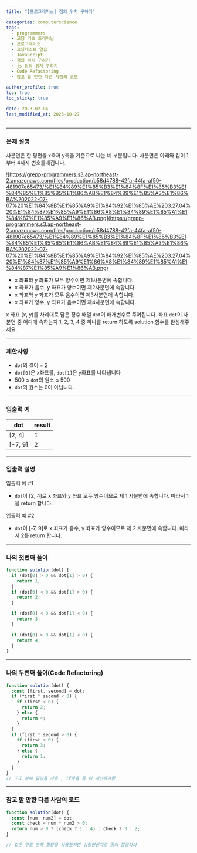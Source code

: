 ```yaml
---
title: "[프로그래머스] 점의 위치 구하기"

categories: computerscience
tags:
  - programmers
  - 코딩 기초 트레이닝
  - 프로그래머스
  - 코딩테스트 연습
  - JavaScript
  - 점의 위치 구하기
  - js 점의 위치 구하기
  - Code Refactoring
  - 참고 할 만한 다른 사람의 코드

author_profile: true
toc: true
toc_sticky: true

date: 2023-02-04
last_modified_at: 2023-10-27
---
```


---

### 문제 설명

사분면은 한 평면을 x축과 y축을 기준으로 나눈 네 부분입니다. 사분면은 아래와 같이 1부터 4까지 번호를매깁니다.

![https://grepp-programmers.s3.ap-northeast-2.amazonaws.com/files/production/b58d4788-42fa-44fa-af50-481907e65473/%E1%84%89%E1%85%B3%E1%84%8F%E1%85%B3%E1%84%85%E1%85%B5%E1%86%AB%E1%84%89%E1%85%A3%E1%86%BA%202022-07-07%20%E1%84%8B%E1%85%A9%E1%84%92%E1%85%AE%203.27.04%20%E1%84%87%E1%85%A9%E1%86%A8%E1%84%89%E1%85%A1%E1%84%87%E1%85%A9%E1%86%AB.png](https://grepp-programmers.s3.ap-northeast-2.amazonaws.com/files/production/b58d4788-42fa-44fa-af50-481907e65473/%E1%84%89%E1%85%B3%E1%84%8F%E1%85%B3%E1%84%85%E1%85%B5%E1%86%AB%E1%84%89%E1%85%A3%E1%86%BA%202022-07-07%20%E1%84%8B%E1%85%A9%E1%84%92%E1%85%AE%203.27.04%20%E1%84%87%E1%85%A9%E1%86%A8%E1%84%89%E1%85%A1%E1%84%87%E1%85%A9%E1%86%AB.png)

- x 좌표와 y 좌표가 모두 양수이면 제1사분면에 속합니다.
- x 좌표가 음수, y 좌표가 양수이면 제2사분면에 속합니다.
- x 좌표와 y 좌표가 모두 음수이면 제3사분면에 속합니다.
- x 좌표가 양수, y 좌표가 음수이면 제4사분면에 속합니다.

x 좌표 (x, y)를 차례대로 담은 정수 배열 `dot`이 매개변수로 주어집니다. 좌표 `dot`이 사분면 중 어디에 속하는지 1, 2, 3, 4 중 하나를 return 하도록 solution 함수를 완성해주세요.

---

### 제한사항

- `dot`의 길이 = 2
- `dot[0]`은 x좌표를, `dot[1]`은 y좌표를 나타냅니다
- 500 ≤ `dot`의 원소 ≤ 500
- `dot`의 원소는 0이 아닙니다.

---

### 입출력 예

| dot     | result |
| ------- | ------ |
| [2, 4]  | 1      |
| [-7, 9] | 2      |

---

### 입출력 설명

입출력 예 #1

- `dot`이 [2, 4]로 x 좌표와 y 좌표 모두 양수이므로 제 1 사분면에 속합니다. 따라서 1을 return 합니다.

입출력 예 #2

- `dot`이 [-7, 9]로 x 좌표가 음수, y 좌표가 양수이므로 제 2 사분면에 속합니다. 따라서 2를 return 합니다.

---

### 나의 첫번째 풀이

```jsx
function solution(dot) {
  if (dot[0] > 0 && dot[1] > 0) {
    return 1;
  }
  if (dot[0] < 0 && dot[1] > 0) {
    return 2;
  }

  if (dot[0] < 0 && dot[1] < 0) {
    return 3;
  }

  if (dot[0] > 0 && dot[1] < 0) {
    return 4;
  }
}
```

---

### 나의 두번째 풀이(Code Refactoring)

```jsx
function solution(dot) {
  const [first, second] = dot;
  if (first * second < 0) {
    if (first < 0) {
      return 2;
    } else {
      return 4;
    }
  }
  if (first * second > 0) {
    if (first < 0) {
      return 3;
    } else {
      return 1;
    }
  }
}
// 구조 분해 할당을 사용 , if문을 좀 더 개선해야함
```

---

### 참고 할 만한 다른 사람의 코드

```jsx
function solution(dot) {
  const [num, num2] = dot;
  const check = num * num2 > 0;
  return num > 0 ? (check ? 1 : 4) : check ? 3 : 2;
}

// 같은 구조 분해 할당을 사용했지만 삼항연산자로 좀더 깔끔하다
```
